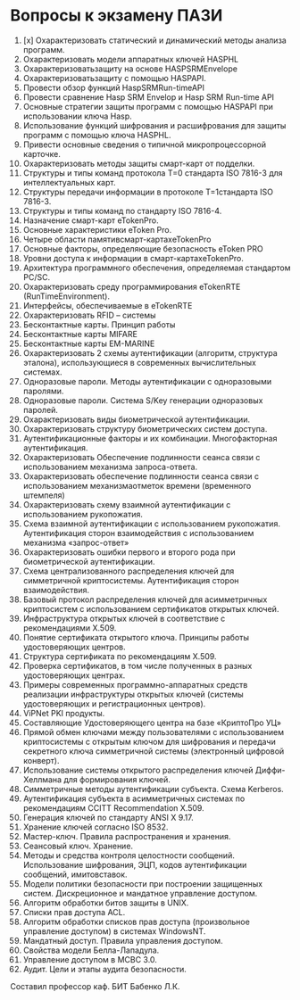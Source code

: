 # Вопросы к экзамену  ПАЗИ

1.  [x] Охарактеризовать статический и динамический методы анализа программ.
2.  Охарактеризовать модели аппаратных ключей HASPHL
3.  Охарактеризоватьзащиту на основе  HASPSRMEnvelope
4.  Охарактеризоватьзащиту с помощью HASPAPI.
5.  Провести обзор функций HaspSRMRun-timeAPI
6.  Провести сравнение Hasp SRM Envelop и Hasp SRM Run-time API
7.  Основные стратегии защиты программ с помощью HASPAPI при использовании ключа Hasp.
8.  Использование функций шифрования и расшифрования для защиты программ с помощью ключа HASPHL.
9. Привести основные сведения о типичной микропроцессорной карточке.
10. Охарактеризовать методы защиты смарт-карт от подделки.
11. Структуры и типы команд протокола Т=0 стандарта ISO 7816-3 для интеллектуальных карт.
12. Структуры передачи информации в протоколе Т=1стандарта ISO 7816-3.
13. Структуры и типы команд по стандарту ISO 7816-4.
14. Назначение смарт-карт  eTokenPro.
15. Основные характеристики eToken Pro.
16. Четыре области  памятивсмарт-картахeTokenPro
17. Основные факторы, определяющие безопасность eToken PRO
18. Уровни доступа к информации в смарт-картахeTokenPro.
19. Архитектура программного обеспечения, определяемая стандартом PC/SC.
20. Охарактеризовать среду программирования eTokenRTE (RunTimeEnvironment).
21. Интерфейсы, обеспечиваемые в eTokenRTE
22. Охарактеризовать RFID – системы
23. Бесконтактные карты. Принцип работы
24. Бесконтактные карты MIFARE
25.  Бесконтактные карты EM-MARINE
26.  Охарактеризовать 2 схемы аутентификации (алгоритм, структура эталона), использующиеся в современных вычислительных системах.
27.  Одноразовые пароли. Методы аутентификации с одноразовыми паролями.
28.  Одноразовые пароли. Система S/Key генерации одноразовых паролей.
29.  Охарактеризовать виды биометрической аутентификации.
30.  Охарактеризовать структуру биометрических систем доступа.
31.  Аутентификационные факторы и их комбинации. Многофакторная аутентификация.
32.  Охарактеризовать Обеспечение подлинности сеанса связи с использованием механизма запроса-ответа.
33.  Охарактеризовать обеспечение подлинности сеанса связи с использованием механизмаотметок времени (временного штемпеля)
34.  Охарактеризовать схему взаимной аутентификации с использованием рукопожатия.
35.  Схема взаимной аутентификации с использованием рукопожатия. Аутентификация сторон взаимодействия с использованием механизма «запрос-ответ»
36.  Охарактеризовать ошибки первого и второго рода при биометрической аутентификации.
1.   Схема централизованного распределения ключей для симметричной криптосистемы. Аутентификация сторон взаимодействия.
2.   Базовый протокол распределения ключей для асимметричных криптосистем с использованием сертификатов открытых ключей.
3.   Инфраструктура открытых ключей в соответствие с рекомендациями X.509.
4.   Понятие сертификата открытого ключа. Принципы работы удостоверяющих центров.
5.   Структура сертификата по рекомендациям X.509.
6.   Проверка сертификатов, в том числе полученных в разных удостоверяющих центрах.
7.   Примеры современных программно-аппаратных средств реализации инфраструктуры открытых ключей (системы удостоверяющих и регистрационных центров).
8.   ViPNet PKI продукты.
9.   Составляющие Удостоверяющего центра на базе «КриптоПро УЦ»
10.  Прямой обмен ключами между пользователями с использованием криптосистемы с открытым ключом для шифрования и передачи секретного ключа симметричной системы (электронный цифровой конверт).
11.  Использование системы открытого распределения ключей Диффи-Хеллмана для формирования ключей.
12.  Симметричные методы аутентификации субъекта. Схема Kerberos.
13.  Аутентификация субъекта в асимметричных системах по рекомендациям CCITT Recommendation X.509.
14.  Генерация ключей по стандарту ANSI X 9.17.
15.  Хранение ключей согласно ISO 8532.
16.  Мастер-ключ. Правила распространения и хранения. 
17.  Сеансовый ключ.  Хранение. 
18.  Методы и средства контроля целостности сообщений. Использование шифрования, ЭЦП, кодов аутентификации сообщений,  имитовставок.
19.  Модели политики безопасности при построении защищенных систем. Дискреционное и мандатное управление доступом. 
20.  Алгоритм обработки битов защиты в UNIX.
21.  Списки прав доступа ACL.
22.  Алгоритм обработки списков прав доступа (произвольное управление доступом) в системах WindowsNT.
23.  Мандатный доступ. Правила управления доступом.
24.  Свойства модели Белла-Лападула.
25.  Управление доступом в МСВС 3.0. 
26.  Аудит. Цели и этапы аудита безопасности.

Составил профессор каф. БИТ      Бабенко Л.К.
